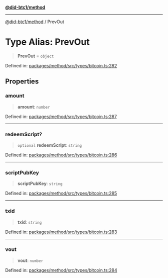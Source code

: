 [**@did-btc1/method**](../README.md)

***

[@did-btc1/method](../globals.md) / PrevOut

# Type Alias: PrevOut

> **PrevOut** = `object`

Defined in: [packages/method/src/types/bitcoin.ts:282](https://github.com/dcdpr/did-btc1-js/blob/751aedd75738c26882a2149e644ae32b9e424707/packages/method/src/types/bitcoin.ts#L282)

## Properties

### amount

> **amount**: `number`

Defined in: [packages/method/src/types/bitcoin.ts:287](https://github.com/dcdpr/did-btc1-js/blob/751aedd75738c26882a2149e644ae32b9e424707/packages/method/src/types/bitcoin.ts#L287)

***

### redeemScript?

> `optional` **redeemScript**: `string`

Defined in: [packages/method/src/types/bitcoin.ts:286](https://github.com/dcdpr/did-btc1-js/blob/751aedd75738c26882a2149e644ae32b9e424707/packages/method/src/types/bitcoin.ts#L286)

***

### scriptPubKey

> **scriptPubKey**: `string`

Defined in: [packages/method/src/types/bitcoin.ts:285](https://github.com/dcdpr/did-btc1-js/blob/751aedd75738c26882a2149e644ae32b9e424707/packages/method/src/types/bitcoin.ts#L285)

***

### txid

> **txid**: `string`

Defined in: [packages/method/src/types/bitcoin.ts:283](https://github.com/dcdpr/did-btc1-js/blob/751aedd75738c26882a2149e644ae32b9e424707/packages/method/src/types/bitcoin.ts#L283)

***

### vout

> **vout**: `number`

Defined in: [packages/method/src/types/bitcoin.ts:284](https://github.com/dcdpr/did-btc1-js/blob/751aedd75738c26882a2149e644ae32b9e424707/packages/method/src/types/bitcoin.ts#L284)
